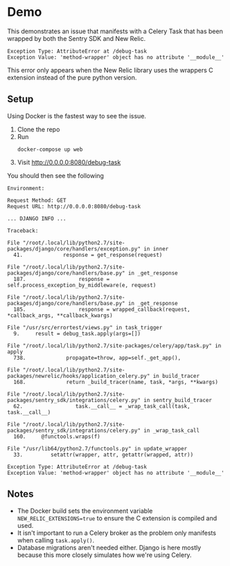 Demo
====

This demonstrates an issue that manifests with a Celery Task that has
been wrapped by both the Sentry SDK and New Relic.

```
Exception Type: AttributeError at /debug-task
Exception Value: 'method-wrapper' object has no attribute '__module__'
```

This error only appears when the New Relic library uses the wrappers C extension instead of the pure python version.

Setup
-----

Using Docker is the fastest way to see the issue.

1. Clone the repo
2. Run
    ```
    docker-compose up web
    ```
3. Visit http://0.0.0.0:8080/debug-task

You should then see the following

```
Environment:

Request Method: GET
Request URL: http://0.0.0.0:8080/debug-task

... DJANGO INFO ...

Traceback:

File "/root/.local/lib/python2.7/site-packages/django/core/handlers/exception.py" in inner
  41.             response = get_response(request)

File "/root/.local/lib/python2.7/site-packages/django/core/handlers/base.py" in _get_response
  187.                 response = self.process_exception_by_middleware(e, request)

File "/root/.local/lib/python2.7/site-packages/django/core/handlers/base.py" in _get_response
  185.                 response = wrapped_callback(request, *callback_args, **callback_kwargs)

File "/usr/src/errortest/views.py" in task_trigger
  9.     result = debug_task.apply(args=[])

File "/root/.local/lib/python2.7/site-packages/celery/app/task.py" in apply
  738.             propagate=throw, app=self._get_app(),

File "/root/.local/lib/python2.7/site-packages/newrelic/hooks/application_celery.py" in build_tracer
  168.             return _build_tracer(name, task, *args, **kwargs)

File "/root/.local/lib/python2.7/site-packages/sentry_sdk/integrations/celery.py" in sentry_build_tracer
  62.                 task.__call__ = _wrap_task_call(task, task.__call__)

File "/root/.local/lib/python2.7/site-packages/sentry_sdk/integrations/celery.py" in _wrap_task_call
  160.     @functools.wraps(f)

File "/usr/lib64/python2.7/functools.py" in update_wrapper
  33.         setattr(wrapper, attr, getattr(wrapped, attr))

Exception Type: AttributeError at /debug-task
Exception Value: 'method-wrapper' object has no attribute '__module__'

```


Notes
-----

* The Docker build sets the environment variable `NEW_RELIC_EXTENSIONS=true` to ensure the C extension is compiled and used.
* It isn't important to run a Celery broker as the problem only manifests when calling `task.apply()`.
* Database migrations aren't needed either. Django is here mostly because this more closely simulates how we're using Celery.